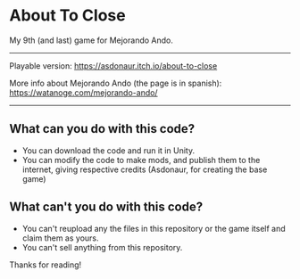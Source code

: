 # About To Close
My 9th (and last) game for Mejorando Ando.

-----------------------------

Playable version: https://asdonaur.itch.io/about-to-close

More info about Mejorando Ando (the page is in spanish): https://watanoge.com/mejorando-ando/

-----------------------------

## What can you do with this code?
- You can download the code and run it in Unity.
- You can modify the code to make mods, and publish them to the internet, giving respective credits (Asdonaur, for creating the base game)

## What can't you do with this code?
- You can't reupload any the files in this repository or the game itself and claim them as yours.
- You can't sell anything from this repository.

Thanks for reading!
